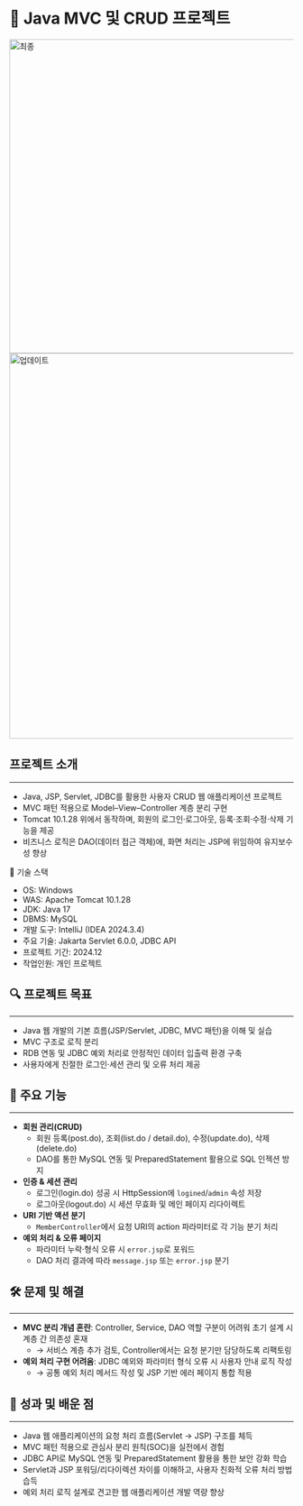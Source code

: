 # 📑 Java MVC 및 CRUD 프로젝트
<img width="991" height="557" alt="최종" src="https://github.com/user-attachments/assets/0bb50e51-3f14-4866-9e41-2f2f482e6120" />

<img width="1280" height="684" alt="업데이트" src="https://github.com/user-attachments/assets/a5a1ee00-eed9-4a66-ab59-735b91c13a96" />


## 프로젝트 소개
---
- Java, JSP, Servlet, JDBC를 활용한 사용자 CRUD 웹 애플리케이션 프로젝트  
- MVC 패턴 적용으로 Model–View–Controller 계층 분리 구현  
- Tomcat 10.1.28 위에서 동작하며, 회원의 로그인·로그아웃, 등록·조회·수정·삭제 기능을 제공  
- 비즈니스 로직은 DAO(데이터 접근 객체)에, 화면 처리는 JSP에 위임하여 유지보수성 향상  

🧰 기술 스택 <br>
- OS: Windows <br>
- WAS: Apache Tomcat 10.1.28 <br>
- JDK: Java 17 <br>
- DBMS: MySQL <br>
- 개발 도구: IntelliJ (IDEA 2024.3.4) <br>
- 주요 기술: Jakarta Servlet 6.0.0, JDBC API <br>
- 프로젝트 기간: 2024.12 <br>
- 작업인원: 개인 프로젝트  

## 🔍 프로젝트 목표
---
- Java 웹 개발의 기본 흐름(JSP/Servlet, JDBC, MVC 패턴)을 이해 및 실습  
- MVC 구조로 로직 분리
- RDB 연동 및 JDBC 예외 처리로 안정적인 데이터 입출력 환경 구축  
- 사용자에게 친절한 로그인·세션 관리 및 오류 처리 제공  

## 📗 주요 기능
---
- **회원 관리(CRUD)**  
  - 회원 등록(post.do), 조회(list.do / detail.do), 수정(update.do), 삭제(delete.do)  
  - DAO를 통한 MySQL 연동 및 PreparedStatement 활용으로 SQL 인젝션 방지  
- **인증 & 세션 관리**  
  - 로그인(login.do) 성공 시 HttpSession에 `logined`/`admin` 속성 저장  
  - 로그아웃(logout.do) 시 세션 무효화 및 메인 페이지 리다이렉트  
- **URI 기반 액션 분기**  
  - `MemberController`에서 요청 URI의 action 파라미터로 각 기능 분기 처리  
- **예외 처리 & 오류 페이지**  
  - 파라미터 누락·형식 오류 시 `error.jsp`로 포워드  
  - DAO 처리 결과에 따라 `message.jsp` 또는 `error.jsp` 분기  

## 🛠️ 문제 및 해결
---
- **MVC 분리 개념 혼란**: Controller, Service, DAO 역할 구분이 어려워 초기 설계 시 계층 간 의존성 혼재  
  - → 서비스 계층 추가 검토, Controller에서는 요청 분기만 담당하도록 리팩토링  
- **예외 처리 구현 어려움**: JDBC 예외와 파라미터 형식 오류 시 사용자 안내 로직 작성  
  - → 공통 예외 처리 메서드 작성 및 JSP 기반 에러 페이지 통합 적용  

## 📌 성과 및 배운 점
---
- Java 웹 애플리케이션의 요청 처리 흐름(Servlet → JSP) 구조를 체득  
- MVC 패턴 적용으로 관심사 분리 원칙(SOC)을 실전에서 경험  
- JDBC API로 MySQL 연동 및 PreparedStatement 활용을 통한 보안 강화 학습  
- Servlet과 JSP 포워딩/리다이렉션 차이를 이해하고, 사용자 친화적 오류 처리 방법 습득  
- 예외 처리 로직 설계로 견고한 웹 애플리케이션 개발 역량 향상  
